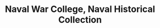 ---
layout: repo
title: "Naval War College, Naval Historical Collection"
id: 120
permalink: repos/120/
---